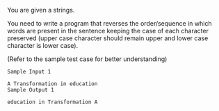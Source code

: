 You are given a strings.

You need to write a program that reverses the order/sequence in which words are present in the sentence keeping the case of each character preserved (upper case character should remain upper and lower case character is lower case).

(Refer to the sample test case for better understanding)

```
Sample Input 1 

A Transformation in education
Sample Output 1

education in Transformation A





```
